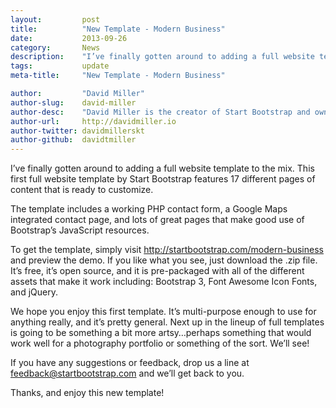 ```yaml
---
layout:			post
title:			"New Template - Modern Business"
date:			2013-09-26
category:		News
description:	"I’ve finally gotten around to adding a full website template to the mix..."
tags:			update
meta-title:		"New Template - Modern Business"

author:			"David Miller"
author-slug:	david-miller
author-desc:	"David Miller is the creator of Start Bootstrap and owner of Blackrock Digital. He is a front end web designer and developer working out of sunny Orlando, Florida."
author-url:		http://davidmiller.io
author-twitter:	davidmillerskt
author-github:	davidtmiller
---
```


I’ve finally gotten around to adding a full website template to the mix. This first full website template by Start Bootstrap features 17 different pages of content that is ready to customize.

The template includes a working PHP contact form, a Google Maps integrated contact page, and lots of great pages that make good use of Bootstrap’s JavaScript resources.

To get the template, simply visit <http://startbootstrap.com/modern-business> and preview the demo. If you like what you see, just download the .zip file. It’s free, it’s open source, and it is pre-packaged with all of the different assets that make it work including: Bootstrap 3, Font Awesome Icon Fonts, and jQuery.

We hope you enjoy this first template. It’s multi-purpose enough to use for anything really, and it’s pretty general. Next up in the lineup of full templates is going to be something a bit more artsy…perhaps something that would work well for a photography portfolio or something of the sort. We’ll see!

If you have any suggestions or feedback, drop us a line at feedback@startbootstrap.com and we’ll get back to you.

Thanks, and enjoy this new template!

